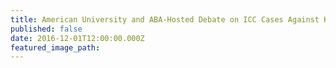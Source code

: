 ```yaml
---
title: American University and ABA-Hosted Debate on ICC Cases Against Kenyan Government Officials
published: false
date: 2016-12-01T12:00:00.000Z
featured_image_path:
---
```

